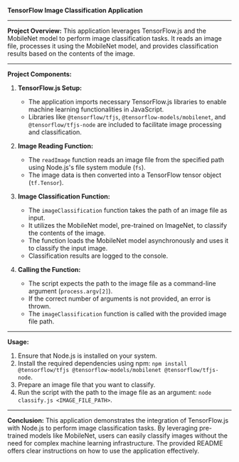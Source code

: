 **TensorFlow Image Classification Application**

---

**Project Overview:**
This application leverages TensorFlow.js and the MobileNet model to perform image classification tasks. It reads an image file, processes it using the MobileNet model, and provides classification results based on the contents of the image.

---

**Project Components:**

1. **TensorFlow.js Setup:**
   - The application imports necessary TensorFlow.js libraries to enable machine learning functionalities in JavaScript.
   - Libraries like `@tensorflow/tfjs`, `@tensorflow-models/mobilenet`, and `@tensorflow/tfjs-node` are included to facilitate image processing and classification.

2. **Image Reading Function:**
   - The `readImage` function reads an image file from the specified path using Node.js's file system module (`fs`).
   - The image data is then converted into a TensorFlow tensor object (`tf.Tensor`).

3. **Image Classification Function:**
   - The `imageClassification` function takes the path of an image file as input.
   - It utilizes the MobileNet model, pre-trained on ImageNet, to classify the contents of the image.
   - The function loads the MobileNet model asynchronously and uses it to classify the input image.
   - Classification results are logged to the console.

4. **Calling the Function:**
   - The script expects the path to the image file as a command-line argument (`process.argv[2]`).
   - If the correct number of arguments is not provided, an error is thrown.
   - The `imageClassification` function is called with the provided image file path.

---

**Usage:**
1. Ensure that Node.js is installed on your system.
2. Install the required dependencies using npm: `npm install @tensorflow/tfjs @tensorflow-models/mobilenet @tensorflow/tfjs-node`.
3. Prepare an image file that you want to classify.
4. Run the script with the path to the image file as an argument: `node classify.js <IMAGE_FILE_PATH>`.

---

**Conclusion:**
This application demonstrates the integration of TensorFlow.js with Node.js to perform image classification tasks. By leveraging pre-trained models like MobileNet, users can easily classify images without the need for complex machine learning infrastructure. The provided README offers clear instructions on how to use the application effectively.
